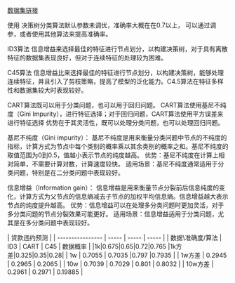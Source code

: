 [数据集链接](https://tianchi.aliyun.com/competition/entrance/531830/information)

使用 决策树分类算法默认参数未调优，准确率大概在在0.7以上，
可以通过调参，或者使用其他算法来提高准确率。


ID3算法 信息增益来选择最佳的特征进行节点划分，以构建决策树，对于具有离散特征的数据集表现良好，但对于连续特征的处理较为困难。

C45算法 信息增益比来选择最佳的特征进行节点划分，以构建决策树，能够处理连续特征，并且引入了剪枝策略，提高了模型的泛化能力。C4.5算法在特征多样性和数据集较大时表现较好。

CART算法既可以用于分类问题，也可以用于回归问题。
CART算法使用基尼不纯度（Gini Impurity），进行特征选择；对于回归问题，CART算法使用平方误差来进行特征选择
优势在于其灵活性，既可以处理分类问题，也可以处理回归问题。


基尼不纯度（Gini impurity）：
基尼不纯度是用来衡量分类问题中节点的不纯度的指标，计算方式为节点中每个类别的概率乘以其余类别的概率之和。基尼不纯度的取值范围为0到0.5，值越小表示节点的纯度越高。
优势：基尼不纯度在计算上相对简单，不需要计算对数，计算速度较快。
适用场景：基尼不纯度通常适用于分类问题，特别是在二分类问题中表现较好。

信息增益（Information gain）：
信息增益是用来衡量节点分裂前后信息纯度的变化，计算方式为父节点的信息熵减去子节点的加权平均信息熵。信息增益越大表示节点的纯度提升越高。
优势：信息增益可以在处理多分类问题时更加灵活，对于多分类问题的节点分裂效果可能更好。
适用场景：信息增益适用于分类问题，尤其是在多分类问题中表现较好。


| 贷款违约预测     |
| ---------------- | ----- | ----- | ----- |
| 数据\准确度/算法 | ID3   | CART  | C45   | 数据概率 |
|1k|0.675|0.65|0.72|0.765
|1k方差|0.325|0.35|0.28|
| 1w               | 0.7055 | 0.7035 |0.797 |0.7935   |
| 1w方差           | 0.2945 | 0.2965 | 0.2065 |
| 10w              | 0.7039 | 0.7029 | 0.801 | 0.8032    |
| 10w方差          | 0.2961 | 0.2971 | 0.19885 |
